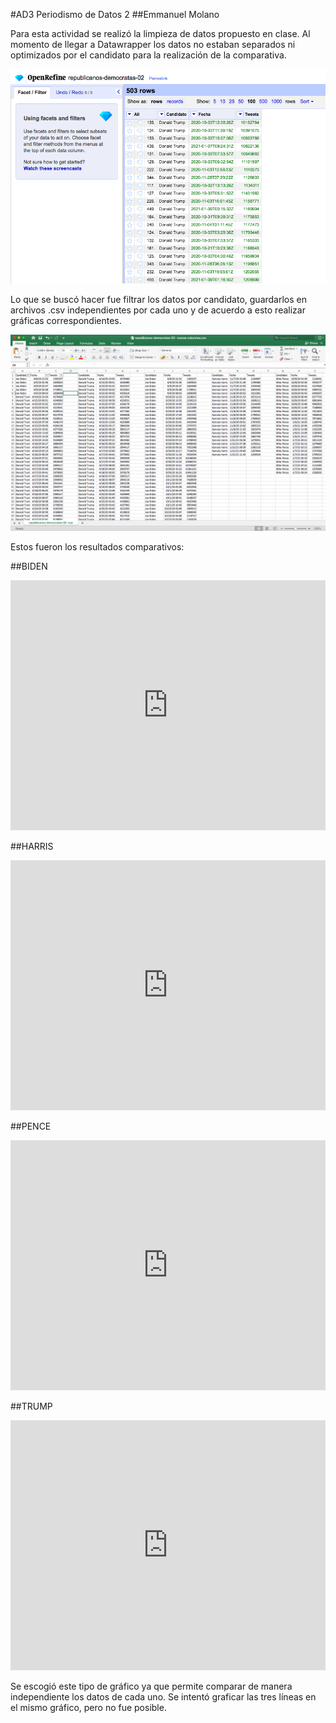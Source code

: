 #AD3 Periodismo de Datos 2
##Emmanuel Molano 


Para esta actividad se realizó la limpieza de datos propuesto en clase. Al momento de llegar a Datawrapper los datos no estaban separados ni optimizados  por el candidato para la realización de la comparativa.

![alt text](https://github.com/emolanot/AD3/blob/main/1.png "Title")

Lo que se buscó hacer fue filtrar los datos por candidato, guardarlos en archivos .csv independientes por cada uno y de acuerdo a esto realizar gráficas  correspondientes. 

![alt text](https://github.com/emolanot/AD3/blob/main/2.png "Title") 


Estos fueron los resultados comparativos:


##BIDEN

<iframe title="    [ CANTIDAD DE MENCIONES DE BIDEN EN TWITTER  ]" aria-label="Interactive line chart" id="datawrapper-chart-uJ5XG" src="https://datawrapper.dwcdn.net/uJ5XG/1/" scrolling="no" frameborder="0" style="width: 0; min-width: 100% !important; border: none;" height="400"></iframe><script type="text/javascript">!function(){"use strict";window.addEventListener("message",(function(e){if(void 0!==e.data["datawrapper-height"]){var t=document.querySelectorAll("iframe");for(var a in e.data["datawrapper-height"])for(var r=0;r<t.length;r++){if(t[r].contentWindow===e.source)t[r].style.height=e.data["datawrapper-height"][a]+"px"}}}))}();
</script>




##HARRIS

<iframe title="    [ CANTIDAD DE MENCIONES DE HARRIS EN TWITTER  ] (Copy)" aria-label="Interactive line chart" id="datawrapper-chart-PDDTw" src="https://datawrapper.dwcdn.net/PDDTw/1/" scrolling="no" frameborder="0" style="width: 0; min-width: 100% !important; border: none;" height="400"></iframe><script type="text/javascript">!function(){"use strict";window.addEventListener("message",(function(e){if(void 0!==e.data["datawrapper-height"]){var t=document.querySelectorAll("iframe");for(var a in e.data["datawrapper-height"])for(var r=0;r<t.length;r++){if(t[r].contentWindow===e.source)t[r].style.height=e.data["datawrapper-height"][a]+"px"}}}))}();
</script>





##PENCE



<iframe title="    [ CANTIDAD DE MENCIONES DE PENCE EN TWITTER  ]" aria-label="Interactive line chart" id="datawrapper-chart-LxMN5" src="https://datawrapper.dwcdn.net/LxMN5/1/" scrolling="no" frameborder="0" style="width: 0; min-width: 100% !important; border: none;" height="400"></iframe><script type="text/javascript">!function(){"use strict";window.addEventListener("message",(function(e){if(void 0!==e.data["datawrapper-height"]){var t=document.querySelectorAll("iframe");for(var a in e.data["datawrapper-height"])for(var r=0;r<t.length;r++){if(t[r].contentWindow===e.source)t[r].style.height=e.data["datawrapper-height"][a]+"px"}}}))}();</script>


##TRUMP



<iframe title="    [ CANTIDAD DE MENCIONES DE TRUMP EN TWITTER  ]" aria-label="Interactive line chart" id="datawrapper-chart-a0mrb" src="https://datawrapper.dwcdn.net/a0mrb/1/" scrolling="no" frameborder="0" style="width: 0; min-width: 100% !important; border: none;" height="400"></iframe><script type="text/javascript">!function(){"use strict";window.addEventListener("message",(function(e){if(void 0!==e.data["datawrapper-height"]){var t=document.querySelectorAll("iframe");for(var a in e.data["datawrapper-height"])for(var r=0;r<t.length;r++){if(t[r].contentWindow===e.source)t[r].style.height=e.data["datawrapper-height"][a]+"px"}}}))}();
</script>


Se escogió este tipo de gráfico ya que permite comparar de manera independiente los datos de cada uno. Se intentó graficar las tres líneas en el mismo gráfico, pero no fue posible. 

